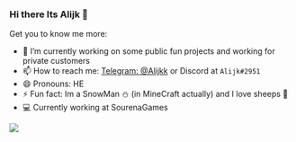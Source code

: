 ### Hi there Its Alijk 👋

Get you to know me more:

- 🔭 I’m currently working on some public fun projects and working for private customers
- 📫 How to reach me: [Telegram: @Alijkk](https://t.me/Alijkk) or Discord at `Alijk#2951`
- 😄 Pronouns: HE
- ⚡ Fun fact: Im a SnowMan ⛄ (in MineCraft actually) and I love sheeps 🐑
- 💻 Currently working at SourenaGames

<img align="center" src="https://github-readme-stats.vercel.app/api?username=Alijkaz&count_private=true&show_icons=true&theme=prussian"/>
